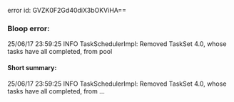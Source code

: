 error id: GVZK0F2Gd40diX3bOKViHA==
### Bloop error:

25/06/17 23:59:25 INFO TaskSchedulerImpl: Removed TaskSet 4.0, whose tasks have all completed, from pool
#### Short summary: 

25/06/17 23:59:25 INFO TaskSchedulerImpl: Removed TaskSet 4.0, whose tasks have all completed, from ...
